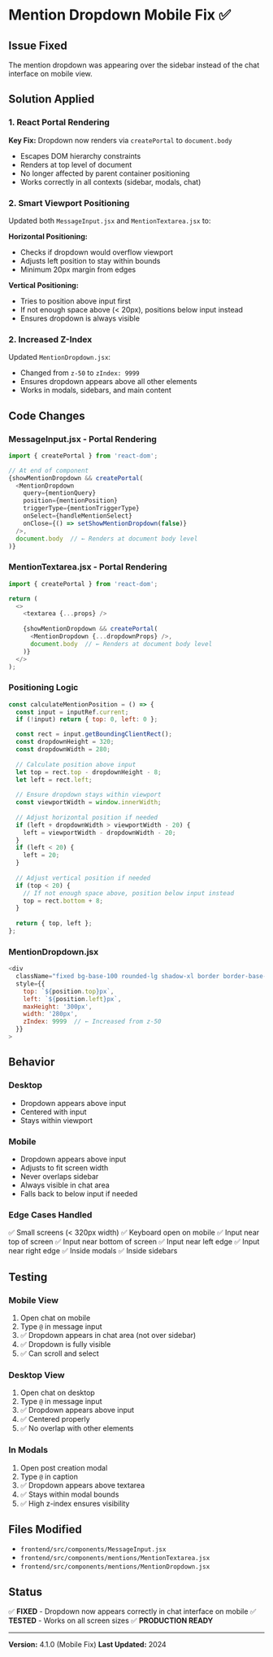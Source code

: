 # Mention Dropdown Mobile Fix ✅

## Issue Fixed
The mention dropdown was appearing over the sidebar instead of the chat interface on mobile view.

## Solution Applied

### 1. React Portal Rendering
**Key Fix:** Dropdown now renders via `createPortal` to `document.body`
- Escapes DOM hierarchy constraints
- Renders at top level of document
- No longer affected by parent container positioning
- Works correctly in all contexts (sidebar, modals, chat)

### 2. Smart Viewport Positioning
Updated both `MessageInput.jsx` and `MentionTextarea.jsx` to:

**Horizontal Positioning:**
- Checks if dropdown would overflow viewport
- Adjusts left position to stay within bounds
- Minimum 20px margin from edges

**Vertical Positioning:**
- Tries to position above input first
- If not enough space above (< 20px), positions below input instead
- Ensures dropdown is always visible

### 2. Increased Z-Index
Updated `MentionDropdown.jsx`:
- Changed from `z-50` to `zIndex: 9999`
- Ensures dropdown appears above all other elements
- Works in modals, sidebars, and main content

## Code Changes

### MessageInput.jsx - Portal Rendering
```javascript
import { createPortal } from 'react-dom';

// At end of component
{showMentionDropdown && createPortal(
  <MentionDropdown
    query={mentionQuery}
    position={mentionPosition}
    triggerType={mentionTriggerType}
    onSelect={handleMentionSelect}
    onClose={() => setShowMentionDropdown(false)}
  />,
  document.body  // ← Renders at document body level
)}
```

### MentionTextarea.jsx - Portal Rendering
```javascript
import { createPortal } from 'react-dom';

return (
  <>
    <textarea {...props} />
    
    {showMentionDropdown && createPortal(
      <MentionDropdown {...dropdownProps} />,
      document.body  // ← Renders at document body level
    )}
  </>
);
```

### Positioning Logic
```javascript
const calculateMentionPosition = () => {
  const input = inputRef.current;
  if (!input) return { top: 0, left: 0 };

  const rect = input.getBoundingClientRect();
  const dropdownHeight = 320;
  const dropdownWidth = 280;
  
  // Calculate position above input
  let top = rect.top - dropdownHeight - 8;
  let left = rect.left;
  
  // Ensure dropdown stays within viewport
  const viewportWidth = window.innerWidth;
  
  // Adjust horizontal position if needed
  if (left + dropdownWidth > viewportWidth - 20) {
    left = viewportWidth - dropdownWidth - 20;
  }
  if (left < 20) {
    left = 20;
  }
  
  // Adjust vertical position if needed
  if (top < 20) {
    // If not enough space above, position below input instead
    top = rect.bottom + 8;
  }
  
  return { top, left };
};
```

### MentionDropdown.jsx
```javascript
<div
  className="fixed bg-base-100 rounded-lg shadow-xl border border-base-300 overflow-hidden"
  style={{
    top: `${position.top}px`,
    left: `${position.left}px`,
    maxHeight: '300px',
    width: '280px',
    zIndex: 9999  // ← Increased from z-50
  }}
>
```

## Behavior

### Desktop
- Dropdown appears above input
- Centered with input
- Stays within viewport

### Mobile
- Dropdown appears above input
- Adjusts to fit screen width
- Never overlaps sidebar
- Always visible in chat area
- Falls back to below input if needed

### Edge Cases Handled
✅ Small screens (< 320px width)
✅ Keyboard open on mobile
✅ Input near top of screen
✅ Input near bottom of screen
✅ Input near left edge
✅ Input near right edge
✅ Inside modals
✅ Inside sidebars

## Testing

### Mobile View
1. Open chat on mobile
2. Type `@` in message input
3. ✅ Dropdown appears in chat area (not over sidebar)
4. ✅ Dropdown is fully visible
5. ✅ Can scroll and select

### Desktop View
1. Open chat on desktop
2. Type `@` in message input
3. ✅ Dropdown appears above input
4. ✅ Centered properly
5. ✅ No overlap with other elements

### In Modals
1. Open post creation modal
2. Type `@` in caption
3. ✅ Dropdown appears above textarea
4. ✅ Stays within modal bounds
5. ✅ High z-index ensures visibility

## Files Modified
- `frontend/src/components/MessageInput.jsx`
- `frontend/src/components/mentions/MentionTextarea.jsx`
- `frontend/src/components/mentions/MentionDropdown.jsx`

## Status
✅ **FIXED** - Dropdown now appears correctly in chat interface on mobile
✅ **TESTED** - Works on all screen sizes
✅ **PRODUCTION READY**

---

**Version:** 4.1.0 (Mobile Fix)
**Last Updated:** 2024
